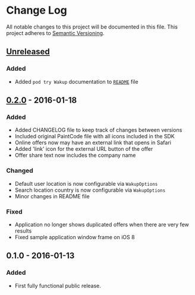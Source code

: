 # Change Log
All notable changes to this project will be documented in this file.
This project adheres to [Semantic Versioning](http://semver.org/).

## [Unreleased]
### Added
- Added `pod try Wakup` documentation to [`README`](https://github.com/Wakup/Wakup-iOS-SDK/blob/master/README.md) file

## [0.2.0] - 2016-01-18
### Added
- Added CHANGELOG file to keep track of changes between versions
- Included original PaintCode file with all icons included in the SDK
- Online offers now may have an external link that opens in Safari
- Added 'link' icon for the external URL button of the offer
- Offer share text now includes the company name

### Changed
- Default user location is now configurable via `WakupOptions`
- Search location country is now configurable via `WakupOptions`
- Minor changes in README file

### Fixed
- Application no longer shows duplicated offers when there are very few results
- Fixed sample application window frame on iOS 8


## 0.1.0 - 2016-01-13
### Added
- First fully functional public release.

[Unreleased]: https://github.com/Wakup/Wakup-iOS-SDK/compare/v0.2.0...HEAD
[0.2.0]: https://github.com/Wakup/Wakup-iOS-SDK/compare/v0.1.0...v0.2.0